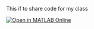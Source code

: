 This if to share code for my class

[![Open in MATLAB Online](https://www.mathworks.com/images/responsive/global/open-in-matlab-online.svg)](https://matlab.mathworks.com/open/github/v1?repo=tsutomujinji/sportsbiomechanics)

